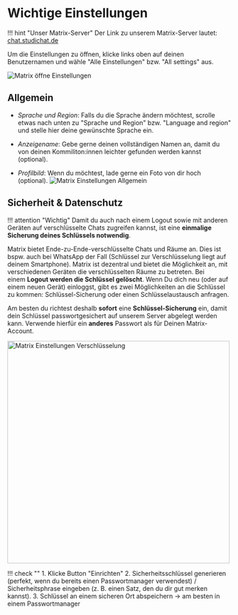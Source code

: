 Wichtige Einstellungen
======================

!!! hint "Unser Matrix-Server"
    Der Link zu unserem Matrix-Server lautet: <a href="https://chat.studichat.de/" target="_blank">chat.studichat.de</a>

Um die Einstellungen zu öffnen, klicke links oben auf deinen Benutzernamen und wähle "Alle Einstellungen" bzw. "All settings" aus.

<img src="../img/matrix-oeffne-einstellungen.png" alt="Matrix öffne Einstellungen" />

## Allgemein

-   *Sprache und Region*: Falls du die Sprache ändern möchtest, scrolle etwas nach unten zu "Sprache und Region" bzw. "Language and region" und stelle hier deine gewünschte Sprache ein.

-   *Anzeigename*: Gebe gerne deinen vollständigen Namen an, damit du von deinen Kommiliton:innen leichter gefunden werden kannst (optional).

-   *Profilbild*: Wenn du möchtest, lade gerne ein Foto von dir hoch (optional).
    <img src="../img/matrix-einstellungen-allgemein.png" alt="Matrix Einstellungen Allgemein" />

## Sicherheit & Datenschutz

!!! attention "Wichtig"
    Damit du auch nach einem Logout sowie mit anderen Geräten auf verschlüsselte Chats zugreifen kannst, ist eine **einmalige Sicherung deines Schlüssels notwendig**. 

Matrix bietet Ende-zu-Ende-verschlüsselte Chats und Räume an. Dies ist bspw. auch bei WhatsApp der Fall (Schlüssel zur Verschlüsselung liegt auf deinem Smartphone). Matrix ist dezentral und bietet die Möglichkeit an, mit verschiedenen Geräten die verschlüsselten Räume zu betreten. Bei einem **Logout werden die Schlüssel gelöscht**. Wenn Du dich neu (oder auf einem neuen Gerät) einloggst, gibt es zwei Möglichkeiten an die Schlüssel zu kommen: Schlüssel-Sicherung oder einen Schlüsselaustausch anfragen.

Am besten du richtest deshalb **sofort** eine **Schlüssel-Sicherung** ein, damit dein Schlüssel passwortgesichert auf unserem Server abgelegt werden kann. Verwende hierfür ein **anderes** Passwort als für Deinen Matrix-Account.

<img src="../img/matrix-verschluesselung.png" alt="Matrix Einstellungen Verschlüsselung" width="500" />

!!! check ""
    1. Klicke Button "Einrichten"
    2. Sicherheitsschlüssel generieren (perfekt, wenn du bereits einen Passwortmanager verwendest) / Sicherheitsphrase eingeben (z.&#x00A0;B. einen Satz, den du dir gut merken kannst).
    3. Schlüssel an einem sicheren Ort abspeichern → am besten in einem Passwortmanager
